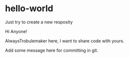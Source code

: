 # hello-world
Just try to create a new resposity

Hi Anyone!

AlwaysTrobulemaker here, I want to share code with yours. 

Add some message here for committing in git.

